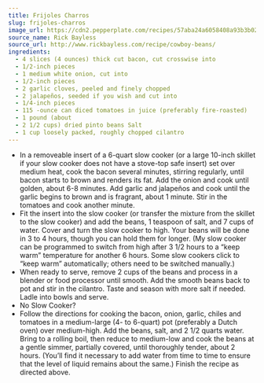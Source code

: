 ```yaml
---
title: Frijoles Charros
slug: frijoles-charros
image_url: https://cdn2.pepperplate.com/recipes/57aba24a6058408a93b3b02c06c73871.jpg
source_name: Rick Bayless
source_url: http://www.rickbayless.com/recipe/cowboy-beans/
ingredients:
  - 4 slices (4 ounces) thick cut bacon, cut crosswise into
  - 1/2-inch pieces
  - 1 medium white onion, cut into
  - 1/2-inch pieces
  - 2 garlic cloves, peeled and finely chopped
  - 2 jalapeños, seeded if you wish and cut into
  - 1/4-inch pieces
  - 115 -ounce can diced tomatoes in juice (preferably fire-roasted)
  - 1 pound (about
  - 2 1/2 cups) dried pinto beans Salt
  - 1 cup loosely packed, roughly chopped cilantro
---
```


* In a removeable insert of a 6-quart slow cooker (or a large 10-inch skillet if your slow cooker does not have a stove-top safe insert) set over medium heat, cook the bacon several minutes, stirring regularly, until bacon starts to brown and renders its fat. Add the onion and cook until golden, about 6-8 minutes. Add garlic and jalapeños and cook until the garlic begins to brown and is fragrant, about 1 minute. Stir in the tomatoes and cook another minute.
* Fit the insert into the slow cooker (or transfer the mixture from the skillet to the slow cooker) and add the beans, 1 teaspoon of salt, and 7 cups of water. Cover and turn the slow cooker to high. Your beans will be done in 3 to 4 hours, though you can hold them for longer. (My slow cooker can be programmed to switch from high after 3 1/2 hours to a “keep warm” temperature for another 6 hours. Some slow cookers click to “keep warm” automatically; others need to be switched manually.)
* When ready to serve, remove 2 cups of the beans and process in a blender or food processor until smooth. Add the smooth beans back to pot and stir in the cilantro. Taste and season with more salt if needed. Ladle into bowls and serve.
* No Slow Cooker?
* Follow the directions for cooking the bacon, onion, garlic, chiles and tomatoes in a medium-large (4- to 6-quart) pot (preferably a Dutch oven) over medium-high. Add the beans, salt, and 2 1/2 quarts water. Bring to a rolling boil, then reduce to medium-low and cook the beans at a gentle simmer, partially covered, until thoroughly tender, about 2 hours. (You’ll find it necessary to add water from time to time to ensure that the level of liquid remains about the same.) Finish the recipe as directed above.
